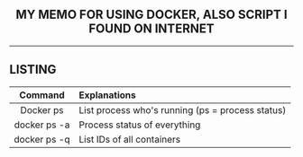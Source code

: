 <h2 align = "center"> MY MEMO FOR USING DOCKER, ALSO SCRIPT I FOUND ON INTERNET</h2>
<hr>

## LISTING

| Command                           | Explanations                                                     |
|:---------------------------------:|:------------------------------------------------------------------|
| Docker ps                         | List process who's running (ps = process status)                  |
| docker ps -a                      | Process status of everything                                      |
| docker ps -q                      | List IDs of all containers                                        | 





